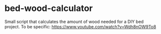 # bed-wood-calculator

Small script that calculates the amount of wood needed for a DIY bed project. To be specific: https://www.youtube.com/watch?v=Wdh8nOW9To8
